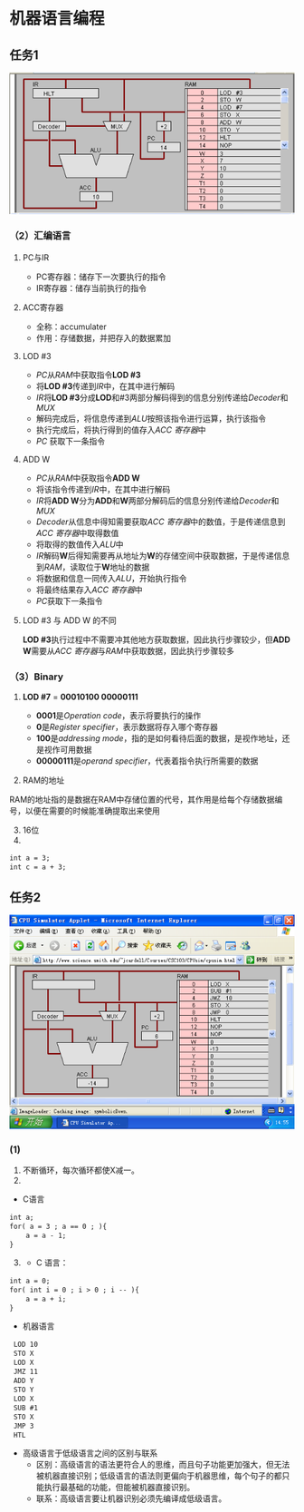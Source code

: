 # 机器语言编程


## 任务1
![](images/program1.png)
### （2）汇编语言
1. PC与IR
    - PC寄存器：储存下一次要执行的指令
    - IR寄存器：储存当前执行的指令

2. ACC寄存器
    - 全称：accumulater
    - 作用：存储数据，并把存入的数据累加

3. LOD #3
    - *PC*从*RAM*中获取指令**LOD #3**
    - 将**LOD #3**传递到*IR*中，在其中进行解码
    - *IR*将**LOD #3**分成**LOD**和#3两部分解码得到的信息分别传递给*Decoder*和*MUX*
    - 解码完成后，将信息传递到*ALU*按照该指令进行运算，执行该指令
    - 执行完成后，将执行得到的值存入*ACC 寄存器*中
    - *PC* 获取下一条指令

4. ADD W
    - *PC*从*RAM*中获取指令**ADD W**
    - 将该指令传递到*IR*中，在其中进行解码
    - *IR*将**ADD W**分为**ADD**和**W**两部分解码后的信息分别传递给*Decoder*和*MUX*
    - *Decoder*从信息中得知需要获取*ACC 寄存器*中的数值，于是传递信息到*ACC 寄存器*中取得数值
    - 将取得的数值传入*ALU*中
    - *IR*解码**W**后得知需要再从地址为**W**的存储空间中获取数据，于是传递信息到*RAM*，读取位于**W**地址的数据
    - 将数据和信息一同传入*ALU*，开始执行指令
    - 将最终结果存入*ACC 寄存器*中
    - *PC*获取下一条指令

5. LOD #3 与 ADD W 的不同
    
    **LOD #3**执行过程中不需要冲其他地方获取数据，因此执行步骤较少，但**ADD W**需要从*ACC 寄存器*与*RAM*中获取数据，因此执行步骤较多

### （3）Binary
1. **LOD #7** = **00010100 00000111**
    - **0001**是*Operation code*，表示将要执行的操作
    - **0**是*Register specifier*，表示数据将存入哪个寄存器
    - **100**是*addressing mode*，指的是如何看待后面的数据，是视作地址，还是视作可用数据
    - **00000111**是*operand specifier*，代表着指令执行所需要的数据

2. RAM的地址

RAM的地址指的是数据在RAM中存储位置的代号，其作用是给每个存储数据编号，以便在需要的时候能准确提取出来使用

3. 16位
4. 
~~~
int a = 3;
int c = a + 3;
~~~

## 任务2
![](images/program2.png)
### (1)
1. 不断循环，每次循环都使X减一。
2.
-  C语言
~~~
int a;
for( a = 3 ; a == 0 ; ){
    a = a - 1;
}
~~~
3. 
    - C 语言：
~~~
int a = 0;
for( int i = 0 ; i > 0 ; i -- ){
    a = a + i;
}
~~~
- 机器语言
```
 LOD 10
 STO X
 LOD X
 JMZ 11
 ADD Y
 STO Y
 LOD X
 SUB #1
 STO X
 JMP 3
 HTL
```
- 高级语言于低级语言之间的区别与联系
    - 区别：高级语言的语法更符合人的思维，而且句子功能更加强大，但无法被机器直接识别；低级语言的语法则更偏向于机器思维，每个句子的都只能执行最基础的功能，但能被机器直接识别。
    - 联系：高级语言要让机器识别必须先编译成低级语言。
